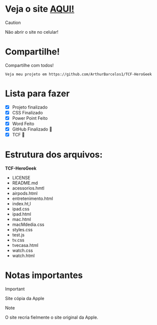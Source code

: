 # Veja o site [AQUI!](https://arthurbarcelos1.github.io/TCF-HeroGeek/)


> [!CAUTION]
> Não abrir o site no celular!

# Compartilhe!

Compartilhe com todos!
```
Veja meu projeto em https://github.com/ArthurBarcelos1/TCF-HeroGeek
```

# Lista para fazer

- [x] Projeto finalizado
- [x] CSS Finalizado
- [x] Power Point Feito
- [x] Word Feito
- [x] GitHub Finalizado :tada:
- [x] TCF :tada:

# Estrutura dos arquivos:

**TCF-HeroGeek**
  - LICENSE
  - README.md
  - acessorios.hmtl
  - airpods.html
  - entretenimento.html
  - index.ht,l
  - ipad.css
  - ipad.html
  - mac.html
  - macMdedia.css
  - styles.css
  - test.js
  - tv.css
  - tvecasa.html
  - watch.css
  - watch.html

# Notas importantes

 > [!IMPORTANT]
> Site cópia da Apple

> [!NOTE]
> O site recria fielmente o site original da Apple.
